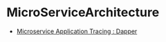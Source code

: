 # MicroServiceArchitecture

- [Microservice Application Tracing : Dapper](https://storage.googleapis.com/pub-tools-public-publication-data/pdf/36356.pdf)
